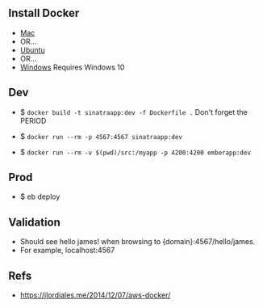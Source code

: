 ## Install Docker

* [Mac](https://docs.docker.com/docker-for-mac/)
* OR...
* [Ubuntu](https://docs.docker.com/engine/installation/linux/ubuntu/)
* OR...
* [Windows](https://docs.docker.com/docker-for-windows/)        Requires Windows 10

## Dev 

* $ `docker build -t sinatraapp:dev -f Dockerfile .`           Don't forget the PERIOD
* $ `docker run --rm -p 4567:4567 sinatraapp:dev`

* $ `docker run --rm -v $(pwd)/src:/myapp -p 4200:4200 emberapp:dev`

## Prod 

* $ eb deploy

## Validation

* Should see hello james! when browsing to {domain}:4567/hello/james. 
* For example, localhost:4567

## Refs

* https://jlordiales.me/2014/12/07/aws-docker/
